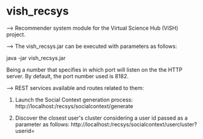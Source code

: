 vish_recsys
===========

--> Recommender system module for the Virtual Science Hub (ViSH) project.


--> The vish_recsys.jar can be executed with parameters as follows:

java -jar vish_recsys.jar <port>

Being <port> a number that specifies in which port will listen on the the HTTP server.
By default, the port number used is 8182.


--> REST services available and routes related to them:

1) Launch the Social Context generation process: 
http://localhost:<port>/recsys/socialcontext/generate

2) Discover the closest user's cluster considering a user id passed as a parameter as follows:
http://localhost:<port>/recsys/socialcontext/usercluster?userid=<number>